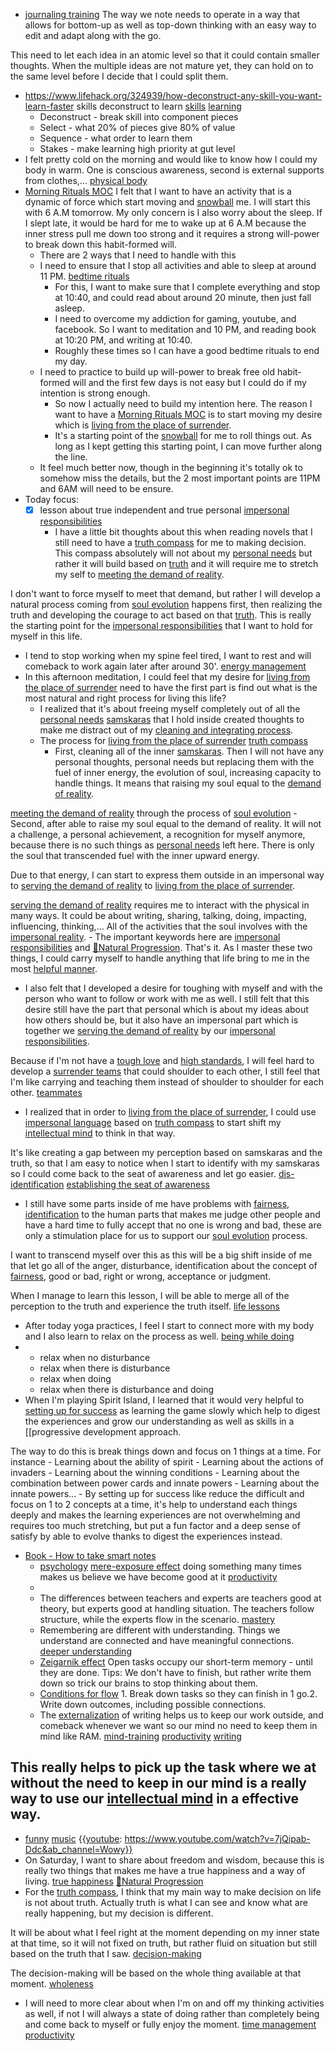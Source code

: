 - [journaling training](<journaling training.md>) The way we note needs to operate in a way that allows for bottom-up as well as top-down thinking with an easy way to edit and adapt along with the go.

This need to let each idea in an atomic level so that it could contain smaller thoughts. When the multiple ideas are not mature yet, they can hold on to the same level before I decide that I could split them.
- https://www.lifehack.org/324939/how-deconstruct-any-skill-you-want-learn-faster skills deconstruct to learn [skills](<skills.md>) [learning](<learning.md>)
    - Deconstruct - break skill into component pieces
    - Select - what 20% of pieces give 80% of value
    - Sequence - what order to learn them
    - Stakes - make learning high priority at gut level
- I felt pretty cold on the morning and would like to know how I could my body in warm. One is conscious awareness, second is external supports from clothes,... [physical body](<physical body.md>)
- [Morning Rituals MOC](<Morning Rituals MOC.md>) I felt that I want to have an activity that is a dynamic of force which start moving and [snowball](<snowball.md>) me. I will start this with 6 A.M tomorrow. My only concern is I also worry about the sleep. If I slept late, it would be hard for me to wake up at 6 A.M because the inner stress pull me down too strong and it requires a strong will-power to break down this habit-formed will.
    - There are 2 ways that I need to handle with this
    - I need to ensure that I stop all activities and able to sleep at around 11 PM. [bedtime rituals](<bedtime rituals.md>)
        - For this, I want to make sure that I complete everything and stop at 10:40, and could read about around 20 minute, then just fall asleep.
        - I need to overcome my addiction for gaming, youtube, and facebook. So I want to meditation and 10 PM, and reading book at 10:20 PM, and writing at 10:40.
        - Roughly these times so I can have a good bedtime rituals to end my day.
    - I need to practice to build up will-power to break free old habit-formed will and the first few days is not easy but I could do if my intention is strong enough.
        - So now I actually need to build my intention here. The reason I want to have a [Morning Rituals MOC](<Morning Rituals MOC.md>) is to start moving my desire which is [living from the place of surrender](<living from the place of surrender.md>).
        - It's a starting point of the [snowball](<snowball.md>) for me to roll things out. As long as I kept getting this starting point, I can move further along the line.
    - It feel much better now, though in the beginning it's totally ok to somehow miss the details, but the 2 most important points are 11PM and 6AM will need to be ensure.
- Today focus:
    - [x] lesson about true independent and true personal [impersonal responsibilities](<impersonal responsibilities.md>)
        - I have a little bit thoughts about this when reading novels that I still need to have a [truth compass](<truth compass.md>) for me to making decision. This compass absolutely will not about my [personal needs](<personal needs.md>) but rather it will build based on [truth](<truth.md>) and it will require me to stretch my self to [meeting the demand of reality](<meeting the demand of reality.md>). 

I don't want to force myself to meet that demand, but rather I will develop a natural process coming from [soul evolution](<soul evolution.md>) happens first, then realizing the truth and developing the courage to act based on that [truth](<truth.md>). This is really the starting point for the [impersonal responsibilities](<impersonal responsibilities.md>) that I want to hold for myself in this life.
- I tend to stop working when my spine feel tired, I want to rest and will comeback to work again later after around 30'. [energy management](<energy management.md>)
- In this afternoon meditation, I could feel that my desire for [living from the place of surrender](<living from the place of surrender.md>) need to have the first part is find out what is the most natural and right process for living this life?
    - I realized that it's about freeing myself completely out of all the [personal needs](<personal needs.md>) [samskaras](<samskaras.md>) that I hold inside created thoughts to make me distract out of my [cleaning and integrating process](<cleaning and integrating process.md>). 
    - The process for [living from the place of surrender](<living from the place of surrender.md>) [truth compass](<truth compass.md>)
        - First, cleaning all of the inner [samskaras](<samskaras.md>). Then I will not have any personal thoughts, personal needs but replacing them with the fuel of inner energy, the evolution of soul, increasing capacity to handle things. It means that raising my soul equal to the [demand of reality](<demand of reality.md>). 

[meeting the demand of reality](<meeting the demand of reality.md>) through the process of [soul evolution](<soul evolution.md>)
        - Second, after able to raise my soul equal to the demand of reality. It will not a challenge, a personal achievement, a recognition for myself anymore, because there is no such things as [personal needs](<personal needs.md>) left here. There is only the soul that transcended fuel with the inner upward energy.

Due to that energy, I can start to express them outside in an impersonal way to [serving the demand of reality](<serving the demand of reality.md>) to [living from the place of surrender](<living from the place of surrender.md>).

[serving the demand of reality](<serving the demand of reality.md>) requires me to interact with the physical in many ways. It could be about writing, sharing, talking, doing, impacting, influencing, thinking,... All of the activities that the soul involves with the [impersonal reality](<impersonal reality.md>).
        - The important keywords here are [impersonal responsibilities](<impersonal responsibilities.md>) and [🌱Natural Progression](<🌱Natural Progression.md>). That's it. As I master these two things, I could carry myself to handle anything that life bring to me in the most [helpful manner](<helpful manner.md>).
- I also felt that I developed a desire for toughing with myself and with the person who want to follow or work with me as well. I still felt that this desire still have the part that personal which is about my ideas about how others should  be, but it also have an impersonal part which is together we [serving the demand of reality](<serving the demand of reality.md>) by our [impersonal responsibilities](<impersonal responsibilities.md>). 

Because if I'm not have a [tough love](<tough love.md>) and [high standards](<high standards.md>), I will feel hard to develop a [surrender teams](<surrender teams.md>) that could shoulder to each other, I still feel that I'm like carrying and teaching them instead of shoulder to shoulder for each other. [teammates](<teammates.md>)
- I realized that in order to [living from the place of surrender](<living from the place of surrender.md>), I could use [impersonal language](<impersonal language.md>) based on [truth compass](<truth compass.md>) to start shift my [intellectual mind](<intellectual mind.md>) to think in that way. 

It's like creating a gap between my perception based on samskaras and the truth, so that I am easy to notice when I start to identify with my samskaras so I could come back to the seat of awareness and let go easier. [dis-identification](<dis-identification.md>) [establishing the seat of awareness](<establishing the seat of awareness.md>)
- I still have some parts inside of me have problems with [fairness](<fairness.md>), [identification](<identification.md>) to the human parts that makes me judge other people and have a hard time to fully accept that no one is wrong and bad, these are only a stimulation place for us to support our [soul evolution](<soul evolution.md>) process.

I want to transcend myself over this as this will be a big shift inside of me that let go all of the anger, disturbance, identification about the concept of [fairness](<fairness.md>), good or bad, right or wrong, acceptance or judgment. 

When I manage to learn this lesson, I will be able to merge all of the perception to the truth and experience the truth itself. [life lessons](<life lessons.md>)
- After today yoga practices, I feel I start to connect more with my body and I also learn to relax on the process as well. [being while doing](<being while doing.md>)
- 
    - relax when no disturbance
    - relax when there is disturbance
    - relax when doing
    - relax when there is disturbance and doing
- When I'm playing Spirit Island, I learned that it would very helpful to [setting up for success](<setting up for success.md>) as learning the game slowly which help to digest the experiences and grow our understanding as well as skills in a [[progressive development approach. 

The way to do this is break things down and focus on 1 things at a time. For instance
    - Learning about the ability of spirit
    - Learning about the actions of invaders
    - Learning about the winning conditions
    - Learning about the combination between power cards and innate powers
    - Learning about the innate powers...
    - By setting up for success like reduce the difficult and focus on 1 to 2 concepts at a time, it's help to understand each things deeply and makes the learning experiences are not overwhelming and requires too much stretching, but put a fun factor and a deep sense of satisfy by able to evolve thanks to digest the experiences instead. 
- [Book - How to take smart notes](<Book - How to take smart notes.md>)
    - [psychology](<psychology.md>) [mere-exposure effect](<mere-exposure effect.md>) doing something many times makes us believe we have become good at it [productivity](<productivity.md>)
    - 
    - The differences between teachers and experts are teachers good at theory, but experts good at handling situation. The teachers follow structure, while the experts flow in the scenario. [mastery](<mastery.md>) 
    - Remembering are different with understanding. Things we understand are connected and have meaningful connections. [deeper understanding](<deeper understanding.md>)
    - [Zeigarnik effect](<Zeigarnik effect.md>) Open tasks occupy our short-term memory - until they are done. Tips: We don't have to finish, but rather write them down so trick our brains to stop thinking about them.
    - [Conditions for flow](<Conditions for flow.md>) 1. Break down tasks so they can finish in 1 go.2. Write down outcomes, including possible connections.
    - The [externalization](<externalization.md>) of writing helps us to keep our work outside, and comeback whenever we want so our mind no need to keep them in mind like RAM. [mind-training](<mind-training.md>) [productivity](<productivity.md>) [writing](<writing.md>)

This really helps to pick up the task where we at without the need to keep in our mind is a really way to use our [intellectual mind](<intellectual mind.md>) in a effective way.
- 
- [funny](<funny.md>) [music](<music.md>) {{[youtube](<youtube.md>): https://www.youtube.com/watch?v=7jQipab-Ddc&ab_channel=Wowy}}
- On Saturday, I want to share about freedom and wisdom, because this is really two things that makes me have a true happiness and a way of living. [true happiness](<true happiness.md>) [🌱Natural Progression](<🌱Natural Progression.md>)
- For the [truth compass](<truth compass.md>), I think that my main way to make decision on life is not about truth. Actually truth is what I can see and know what are really happening, but my decision is different. 

It will be about what I feel right at the moment depending on my inner state at that time, so it will not fixed on truth, but rather fluid on situation but still based on the truth that I saw. [decision-making](<decision-making.md>) 

The decision-making will be based on the whole thing available at that moment. [wholeness](<wholeness.md>) 
- I will need to more clear about when I'm on and off my thinking activities as well, if not I will always a state of doing rather than completely being and come back to myself or fully enjoy the moment. [time management](<time management.md>) [productivity](<productivity.md>) 
